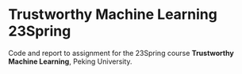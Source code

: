 # Trustworthy Machine Learning 23Spring

Code and report to assignment for the 23Spring course **Trustworthy Machine Learning**, Peking University.
